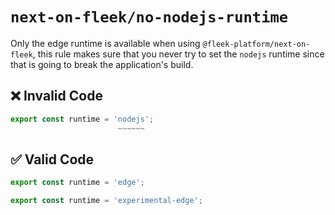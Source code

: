 # `next-on-fleek/no-nodejs-runtime`

Only the edge runtime is available when using `@fleek-platform/next-on-fleek`, this rule makes sure that you never try to
set the `nodejs` runtime since that is going to break the application's build.

## ❌ Invalid Code

```js
export const runtime = 'nodejs';
                        ~~~~~~
```

## ✅ Valid Code

```js
export const runtime = 'edge';
```

```js
export const runtime = 'experimental-edge';
```

